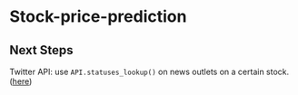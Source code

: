 # Stock-price-prediction

## Next Steps

Twitter API: use `API.statuses_lookup()` on news outlets on a certain stock. ([here](pi.html#API.statuses_lookup))
